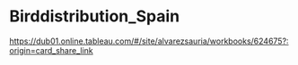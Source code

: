 # Birddistribution_Spain


https://dub01.online.tableau.com/#/site/alvarezsauria/workbooks/624675?:origin=card_share_link